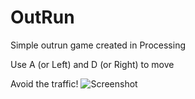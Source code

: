 # OutRun
Simple outrun game created in Processing

Use A (or Left) and D (or Right) to move

Avoid the traffic!
![Screenshot](https://user-images.githubusercontent.com/92687497/172023975-ffde6858-a6a0-4ef8-9830-d83af582f430.PNG)
